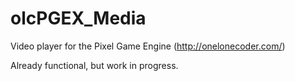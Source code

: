 # olcPGEX_Media
Video player for the Pixel Game Engine (http://onelonecoder.com/)

Already functional, but work in progress.
